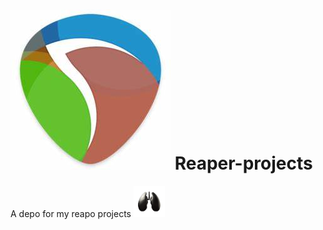 ﻿# ![alt text](OIP.jpeg) Reaper-projects
A depo for my reapo projects
<img src="ironlung.png"  width="50" height="50">
